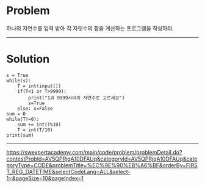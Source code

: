 # Problem

하나의 자연수를 입력 받아 각 자릿수의 합을 계산하는 프로그램을 작성하라.

------------------
# Solution
```
s = True
while(s):
    T = int(input())
    if(T<1 or T>9999): 
        print("1과 9999사이의 자연수로 고르세요")
        s=True
    else: s=False
sum = 0
while(T!=0):
    sum += int(T%10)
    T = int(T/10)
print(sum)
```

-------------------------
https://swexpertacademy.com/main/code/problem/problemDetail.do?contestProbId=AV5QPRjqA10DFAUq&categoryId=AV5QPRjqA10DFAUq&categoryType=CODE&problemTitle=%EC%9E%90%EB%A6%BF&orderBy=FIRST_REG_DATETIME&selectCodeLang=ALL&select-1=&pageSize=10&pageIndex=1
